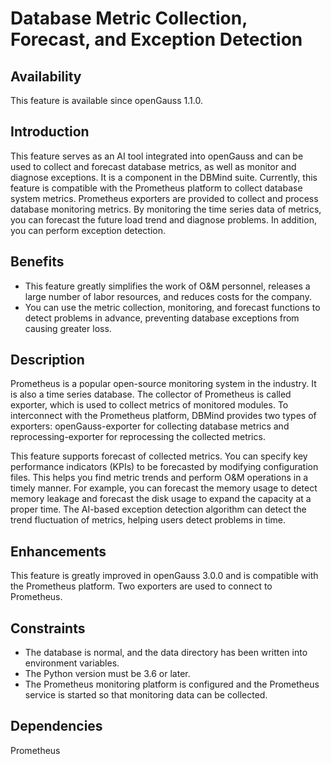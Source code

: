 # Database Metric Collection, Forecast, and Exception Detection<a name="EN-US_TOPIC_0000001105075484"></a>

## Availability<a name="section1394818443613"></a>

This feature is available since openGauss 1.1.0.

## Introduction<a name="section36382403357"></a>

This feature serves as an AI tool integrated into openGauss and can be used to collect and forecast database metrics, as well as monitor and diagnose exceptions. It is a component in the DBMind suite. Currently, this feature is compatible with the Prometheus platform to collect database system metrics. Prometheus exporters are provided to collect and process database monitoring metrics. By monitoring the time series data of metrics, you can forecast the future load trend and diagnose problems. In addition, you can perform exception detection.

## Benefits<a name="section5621105733410"></a>

-   This feature greatly simplifies the work of O&M personnel, releases a large number of labor resources, and reduces costs for the company.
-   You can use the metric collection, monitoring, and forecast functions to detect problems in advance, preventing database exceptions from causing greater loss.

## Description<a name="section117712392341"></a>

Prometheus is a popular open-source monitoring system in the industry. It is also a time series database. The collector of Prometheus is called exporter, which is used to collect metrics of monitored modules. To interconnect with the Prometheus platform, DBMind provides two types of exporters: openGauss-exporter for collecting database metrics and reprocessing-exporter for reprocessing the collected metrics.

This feature supports forecast of collected metrics. You can specify key performance indicators \(KPIs\) to be forecasted by modifying configuration files. This helps you find metric trends and perform O&M operations in a timely manner. For example, you can forecast the memory usage to detect memory leakage and forecast the disk usage to expand the capacity at a proper time. The AI-based exception detection algorithm can detect the trend fluctuation of metrics, helping users detect problems in time.

## Enhancements<a name="section144513469345"></a>

This feature is greatly improved in openGauss 3.0.0 and is compatible with the Prometheus platform. Two exporters are used to connect to Prometheus.

## Constraints<a name="section1613131119346"></a>

-   The database is normal, and the data directory has been written into environment variables.
-   The Python version must be 3.6 or later.
-   The Prometheus monitoring platform is configured and the Prometheus service is started so that monitoring data can be collected.

## Dependencies<a name="section4228145683310"></a>

Prometheus
